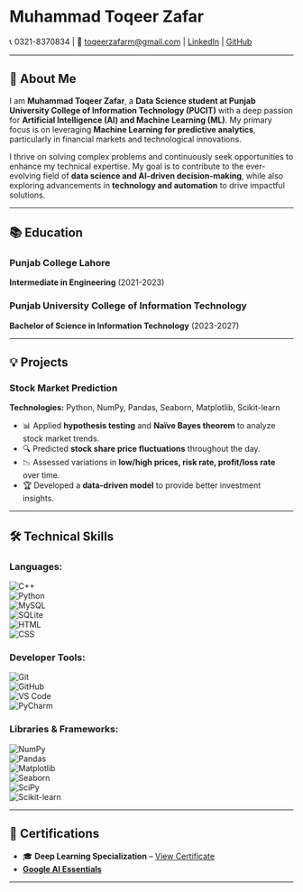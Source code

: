 # Muhammad Toqeer Zafar

📞 0321-8370834 | 📧 [toqeerzafarm@gmail.com](mailto:toqeerzafarm@gmail.com) | [LinkedIn](https://linkedin.com/in/mtoqeerzafar) | [GitHub](https://github.com/mtoqeerzafar)

---

## 🚀 About Me  

I am **Muhammad Toqeer Zafar**, a **Data Science student at Punjab University College of Information Technology (PUCIT)** with a deep passion for **Artificial Intelligence (AI) and Machine Learning (ML)**. My primary focus is on leveraging **Machine Learning for predictive analytics**, particularly in financial markets and technological innovations.  

I thrive on solving complex problems and continuously seek opportunities to enhance my technical expertise. My goal is to contribute to the ever-evolving field of **data science and AI-driven decision-making**, while also exploring advancements in **technology and automation** to drive impactful solutions.


---

## 📚 Education

### Punjab College Lahore  
**Intermediate in Engineering** (2021-2023)

### Punjab University College of Information Technology  
**Bachelor of Science in Information Technology** (2023-2027)

---

## 💡 Projects

### **Stock Market Prediction**  
**Technologies:** Python, NumPy, Pandas, Seaborn, Matplotlib, Scikit-learn

- 📊 Applied **hypothesis testing** and **Naïve Bayes theorem** to analyze stock market trends.
- 🔍 Predicted **stock share price fluctuations** throughout the day.
- 📉 Assessed variations in **low/high prices, risk rate, profit/loss rate** over time.
- 🏆 Developed a **data-driven model** to provide better investment insights.

---

## 🛠 Technical Skills

### **Languages:**  
![C++](https://img.shields.io/badge/C%2B%2B-00599C?style=for-the-badge&logo=c%2B%2B&logoColor=white)  
![Python](https://img.shields.io/badge/Python-3776AB?style=for-the-badge&logo=python&logoColor=white)  
![MySQL](https://img.shields.io/badge/MySQL-4479A1?style=for-the-badge&logo=mysql&logoColor=white)  
![SQLite](https://img.shields.io/badge/SQLite-003B57?style=for-the-badge&logo=sqlite&logoColor=white)  
![HTML](https://img.shields.io/badge/HTML-E34F26?style=for-the-badge&logo=html5&logoColor=white)  
![CSS](https://img.shields.io/badge/CSS-1572B6?style=for-the-badge&logo=css3&logoColor=white)  

### **Developer Tools:**  
![Git](https://img.shields.io/badge/Git-F05032?style=for-the-badge&logo=git&logoColor=white)  
![GitHub](https://img.shields.io/badge/GitHub-181717?style=for-the-badge&logo=github&logoColor=white)  
![VS Code](https://img.shields.io/badge/VS%20Code-007ACC?style=for-the-badge&logo=visual-studio-code&logoColor=white)  
![PyCharm](https://img.shields.io/badge/PyCharm-000000?style=for-the-badge&logo=pycharm&logoColor=white)  

### **Libraries & Frameworks:**  
![NumPy](https://img.shields.io/badge/NumPy-013243?style=for-the-badge&logo=numpy&logoColor=white)  
![Pandas](https://img.shields.io/badge/Pandas-150458?style=for-the-badge&logo=pandas&logoColor=white)  
![Matplotlib](https://img.shields.io/badge/Matplotlib-11557C?style=for-the-badge&logo=matplotlib&logoColor=white)  
![Seaborn](https://img.shields.io/badge/Seaborn-0097A7?style=for-the-badge)  
![SciPy](https://img.shields.io/badge/SciPy-8CAAE6?style=for-the-badge&logo=scipy&logoColor=white)  
![Scikit-learn](https://img.shields.io/badge/Scikit%20Learn-F7931E?style=for-the-badge&logo=scikit-learn&logoColor=white)  

---

## 📜 Certifications

- 🎓 **Deep Learning Specialization** – [View Certificate](https://coursera.org/share/7496100532775e00c6405591c9fa4eff)
- **[Google AI Essentials](https://coursera.org/share/4343f7e1e6ba773b21e20c1a95644beb)**
---
